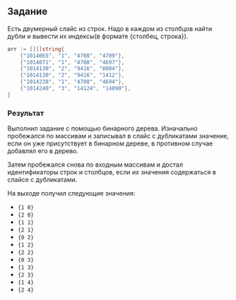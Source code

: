 ## Задание

Есть двумерный слайс из строк. Надо в каждом из столбцов найти дубли и вывести их индексы(в формате {столбец, строка}).

```go
arr := [][]string{
    {"1014065", "1", "4708", "4709"},
    {"1014071", "1", "4708", "4697"},
    {"1014130", "2", "9416", "8004"},
    {"1014130", "2", "9416", "1412"},
    {"1014238", "1", "4708", "4694"},
    {"1014240", "3", "14124", "14090"},
}
```

### Результат

Выполнил задание с помощью бинарного дерева.
Изначально пробежался по массивам и записывал в слайс с дубликатами значение, если он уже присутствует в бинарном дереве, в противном случае добавлял его в дерево.

Затем пробежался снова по входным массивам и достал идентификаторы строк и столбцов, если их значения содержаться в слайсе с дубликатами.

На выходе получил следующие значения:

- `{1 0}`
- `{2 0}`
- `{1 1}`
- `{2 1}`
- `{0 2}`
- `{1 2}`
- `{2 2}`
- `{0 3}`
- `{1 3}`
- `{2 3}`
- `{1 4}`
- `{2 4}`
